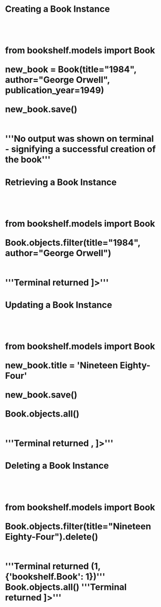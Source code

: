 <h1>Creating a Book Instance<h1>
<br>
<p>from bookshelf.models import Book<p>
<p>new_book = Book(title="1984", author="George Orwell", publication_year=1949)<p>
<p>new_book.save()<p>
<br>
'''No output was shown on terminal - signifying a successful creation of the book'''

<h1>Retrieving a Book Instance<h1>
<br>
<p>from bookshelf.models import Book<p>
<p>Book.objects.filter(title="1984", author="George Orwell")<p>
<br>
'''Terminal returned
<QuerySet [<Book:  Title: 1984, Author: George Orwell, Publication Date: 1949>]>'''

<h1>Updating a Book Instance<h1>
<br>
<p>from bookshelf.models import Book<p>
<p>new_book.title = 'Nineteen Eighty-Four'<p>
<p>new_book.save()<p>
<p>Book.objects.all()<p>
<br>
'''Terminal returned
<QuerySet [<Book:  Title: The gods Cry Too, Author: John Doe, Publication Date: 2001>, <Book:  Title: Nineteen Eighty-Four, Author: George Orwell, Publication Date: 1949>]>'''

<h1>Deleting a Book Instance<h1>
<br>
<p>from bookshelf.models import Book<p>
<p>Book.objects.filter(title="Nineteen Eighty-Four").delete()<p>
<br>
'''Terminal returned
(1, {'bookshelf.Book': 1})'''
Book.objects.all()
'''Terminal returned
<QuerySet [<Book:  Title: The gods Cry Too, Author: John Doe, Publication Date: 2001>]>'''
